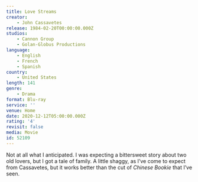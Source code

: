 ```yaml
---
title: Love Streams
creator:
    - John Cassavetes
release: 1984-02-20T00:00:00.000Z
studios:
    - Cannon Group
    - Golan-Globus Productions
language:
    - English
    - French
    - Spanish
country:
    - United States
length: 141
genre:
    - Drama
format: Blu-ray
service: ''
venue: Home
date: 2020-12-12T05:00:00.000Z
rating: '4'
revisit: false
media: Movie
id: 52109
---
```


Not at all what I anticipated. I was expecting a bittersweet story about two old lovers, but I got a tale of family. A little shaggy, as I’ve come to expect from Cassavetes, but it works better than the cut of <i>Chinese Bookie</i> that I’ve seen.

